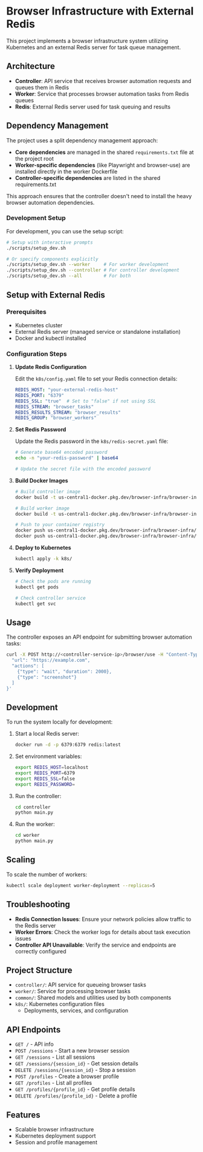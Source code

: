 # Browser Infrastructure with External Redis

This project implements a browser infrastructure system utilizing Kubernetes and an external Redis server for task queue management.

## Architecture

- **Controller**: API service that receives browser automation requests and queues them in Redis
- **Worker**: Service that processes browser automation tasks from Redis queues
- **Redis**: External Redis server used for task queuing and results

## Dependency Management

The project uses a split dependency management approach:

- **Core dependencies** are managed in the shared `requirements.txt` file at the project root
- **Worker-specific dependencies** (like Playwright and browser-use) are installed directly in the worker Dockerfile
- **Controller-specific dependencies** are listed in the shared requirements.txt

This approach ensures that the controller doesn't need to install the heavy browser automation dependencies.

### Development Setup

For development, you can use the setup script:

```bash
# Setup with interactive prompts
./scripts/setup_dev.sh

# Or specify components explicitly
./scripts/setup_dev.sh --worker     # For worker development
./scripts/setup_dev.sh --controller # For controller development
./scripts/setup_dev.sh --all        # For both
```

## Setup with External Redis

### Prerequisites

- Kubernetes cluster
- External Redis server (managed service or standalone installation)
- Docker and kubectl installed

### Configuration Steps

1. **Update Redis Configuration**

   Edit the `k8s/config.yaml` file to set your Redis connection details:
   
   ```yaml
   REDIS_HOST: "your-external-redis-host"
   REDIS_PORT: "6379"
   REDIS_SSL: "true"  # Set to "false" if not using SSL
   REDIS_STREAM: "browser_tasks"
   REDIS_RESULTS_STREAM: "browser_results"
   REDIS_GROUP: "browser_workers"
   ```

2. **Set Redis Password**

   Update the Redis password in the `k8s/redis-secret.yaml` file:
   
   ```bash
   # Generate base64 encoded password
   echo -n "your-redis-password" | base64
   
   # Update the secret file with the encoded password
   ```

3. **Build Docker Images**

   ```bash
   # Build controller image
   docker build -t us-central1-docker.pkg.dev/browser-infra/browser-infra/controller:latest -f controller/Dockerfile .
   
   # Build worker image
   docker build -t us-central1-docker.pkg.dev/browser-infra/browser-infra/worker:latest -f worker/Dockerfile .
   
   # Push to your container registry
   docker push us-central1-docker.pkg.dev/browser-infra/browser-infra/controller:latest
   docker push us-central1-docker.pkg.dev/browser-infra/browser-infra/worker:latest
   ```

4. **Deploy to Kubernetes**

   ```bash
   kubectl apply -k k8s/
   ```

5. **Verify Deployment**

   ```bash
   # Check the pods are running
   kubectl get pods
   
   # Check controller service
   kubectl get svc
   ```

## Usage

The controller exposes an API endpoint for submitting browser automation tasks:

```bash
curl -X POST http://<controller-service-ip>/browser/use -H "Content-Type: application/json" -d '{
  "url": "https://example.com",
  "actions": [
    {"type": "wait", "duration": 2000},
    {"type": "screenshot"}
  ]
}'
```

## Development

To run the system locally for development:

1. Start a local Redis server:
   ```bash
   docker run -d -p 6379:6379 redis:latest
   ```

2. Set environment variables:
   ```bash
   export REDIS_HOST=localhost
   export REDIS_PORT=6379
   export REDIS_SSL=false
   export REDIS_PASSWORD=
   ```

3. Run the controller:
   ```bash
   cd controller
   python main.py
   ```

4. Run the worker:
   ```bash
   cd worker
   python main.py
   ```

## Scaling

To scale the number of workers:

```bash
kubectl scale deployment worker-deployment --replicas=5
```

## Troubleshooting

- **Redis Connection Issues**: Ensure your network policies allow traffic to the Redis server
- **Worker Errors**: Check the worker logs for details about task execution issues
- **Controller API Unavailable**: Verify the service and endpoints are correctly configured

## Project Structure

- `controller/`: API service for queueing browser tasks
- `worker/`: Service for processing browser tasks
- `common/`: Shared models and utilities used by both components
- `k8s/`: Kubernetes configuration files
  - Deployments, services, and configuration

## API Endpoints

- `GET /` - API info
- `POST /sessions` - Start a new browser session
- `GET /sessions` - List all sessions
- `GET /sessions/{session_id}` - Get session details
- `DELETE /sessions/{session_id}` - Stop a session
- `POST /profiles` - Create a browser profile
- `GET /profiles` - List all profiles
- `GET /profiles/{profile_id}` - Get profile details
- `DELETE /profiles/{profile_id}` - Delete a profile

## Features

- Scalable browser infrastructure
- Kubernetes deployment support
- Session and profile management 